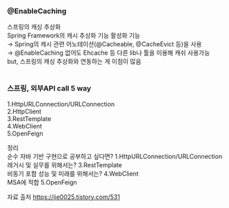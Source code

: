 

### @EnableCaching     
스프링의 캐싱 추상화   
Spring Framework의 캐시 추상화 기능 활성화 기능    
→ Spring의 캐시 관련 어노테이션(@Cacheable, @CacheEvict 등)을 사용    
→ @EnableCaching 없어도 Ehcache 등 다른 lib나 툴을 이용해 캐쉬 사용가능    
but, 스프링의 캐싱 추상화와 연동하는 게 이점이 많음    
<br>

### 스프링, 외부API call 5 way

1.HttpURLConnection/URLConnection    
2.HttpClient    
3.RestTemplate    
4.WebClient    
5.OpenFeign    

정리    
순수 자바 기반 구현으로 공부하고 싶다면?       1.HttpURLConnection/URLConnection    
레거시 및 실무를 위해서는?                               3.RestTemplate    
비동기 포함 성능 및 미래를 위해서는?              4.WebClient    
MSA에 적합                                                        5.OpenFeign    

자료 출처
https://jie0025.tistory.com/531



